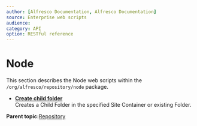 ```yaml
---
author: [Alfresco Documentation, Alfresco Documentation]
source: Enterprise web scripts
audience: 
category: API
option: RESTful reference
---
```


# Node

This section describes the Node web scripts within the `/org/alfresco/repository/node` package.

-   **[Create child folder](../references/RESTful-NodeFolderPost.md)**  
 Creates a Child Folder in the specified Site Container or existing Folder.

**Parent topic:**[Repository](../references/RESTful-Repository.md)

